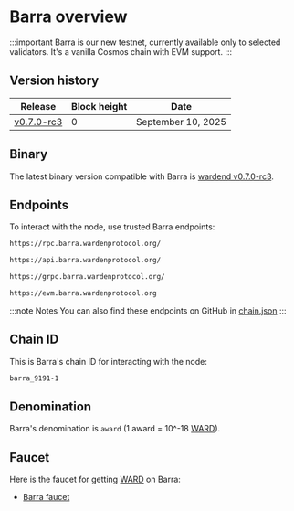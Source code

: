 ﻿---
sidebar_position: 1
---

# Barra overview

:::important
Barra is our new testnet, currently available only to selected validators. It's a vanilla Cosmos chain with EVM support.
:::

## Version history

| Release                                                                                 | Block height | Date               |
| --------------------------------------------------------------------------------------- | ------------ | ------------------ |
| [v0.7.0-rc3](https://github.com/warden-protocol/wardenprotocol/releases/tag/v0.7.0-rc3) | 0            | September 10, 2025 |

## Binary

The latest binary version compatible with Barra is [wardend v0.7.0-rc3](https://github.com/warden-protocol/wardenprotocol/releases/tag/v0.7.0-rc3).


## Endpoints

To interact with the node, use trusted Barra endpoints:

```bash title="RPC"
https://rpc.barra.wardenprotocol.org/
```

```bash title="REST"
https://api.barra.wardenprotocol.org/
```

```bash title="gRPC"
https://grpc.barra.wardenprotocol.org/
```

```bash title="EVM"
https://evm.barra.wardenprotocol.org
```

:::note Notes
You can also find these endpoints on GitHub in [chain.json](https://github.com/warden-protocol/networks/tree/main/testnets/barra/chain.json)
:::

## Chain ID

This is Barra's chain ID for interacting with the node:

```bash
barra_9191-1
```

## Denomination

Barra's denomination is `award` (1 award = 10^-18 [WARD](/tokens/ward-token/ward)).

## Faucet

Here is the faucet for getting [WARD](/tokens/ward-token/ward) on Barra:

- [Barra faucet](https://faucet.barra.wardenprotocol.org/)
